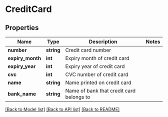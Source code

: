 # CreditCard

## Properties
Name | Type | Description | Notes
------------ | ------------- | ------------- | -------------
**number** | **string** | Credit card number | 
**expiry_month** | **int** | Expiry month of credit card | 
**expiry_year** | **int** | Expiry year of credit card | 
**cvc** | **int** | CVC number of credit card | 
**name** | **string** | Name printed on credit card | 
**bank_name** | **string** | Name of bank that credit card belongs to | 

[[Back to Model list]](../README.md#documentation-for-models) [[Back to API list]](../README.md#documentation-for-api-endpoints) [[Back to README]](../README.md)


